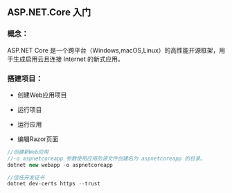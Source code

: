 ## ASP.NET.Core 入门

### 概念：

ASP.NET Core 是一个跨平台（Windows,macOS,Linux）的高性能开源框架，用于生成启用云且连接 Internet 的新式应用。

### 搭建项目：

- 创建Web应用项目

- 运行项目

- 运行应用

- 编辑Razor页面

```c#
//创建新Web应用
//-o aspnetcoreapp 参数使用应用的源文件创建名为 aspnetcoreapp 的目录。
dotnet new webapp -o aspnetcoreapp
```

```c#
//信任开发证书
dotnet dev-certs https --trust
```


